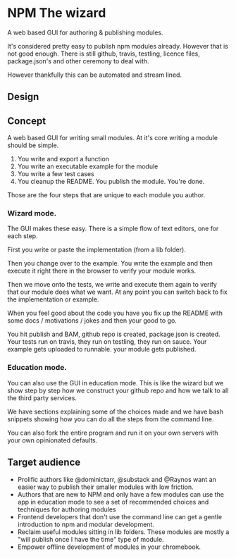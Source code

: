# NPM The wizard

A web based GUI for authoring & publishing modules.

It's considered pretty easy to publish npm modules already. 
However that is not good enough. There is still github, travis,
testling, licence files, package.json's and other ceremony to 
deal with.

However thankfully this can be automated and stream lined.

## Design

## Concept

A web based GUI for writing small modules. At it's core writing
a module should be simple. 

 1. You write and export a function
 2. You write an executable example for the module
 3. You write a few test cases
 4. You cleanup the README. You publish the module. You're done.

Those are the four steps that are unique to each module you author.

### Wizard mode.

The GUI makes these easy. There is a simple flow of text editors,
one for each step. 

First you write or paste the implementation (from a lib folder). 

Then you change over to the example. You write the example and then execute it right there in the browser to verify your module works.

Then we move onto the tests, we write and execute them again to
verify that our module does what we want. At any point you can
switch back to fix the implementation or example.

When you feel good about the code you have you fix up the README
with some docs / motivations / jokes and then your good to go.

You hit publish and BAM, github repo is created, package.json is
created. Your tests run on travis, they run on testling, they run
on sauce. Your example gets uploaded to runnable. your module gets
published.

### Education mode.

You can also use the GUI in education mode. This is like the wizard
but we show step by step how we construct your github repo and how
we talk to all the third party services.

We have sections explaining some of the choices made and we have 
bash snippets showing how you can do all the steps from the command
line.

You can also fork the entire program and run it on your own servers
with your own opinionated defaults.

## Target audience

 - Prolific authors like @dominictarr, @substack and @Raynos want
    an easier way to publish their smaller modules with low friction.
 - Authors that are new to NPM and only have a few modules can use
    the app in education mode to see a set of recommended choices
    and techniques for authoring modules
 - Frontend developers that don't use the command line can get a
    gentle introduction to npm and modular development.
 - Reclaim useful modules sitting in lib folders. These modules are
    mostly a "will publish once I have the time" type of module.
 - Empower offline development of modules in your chromebook.